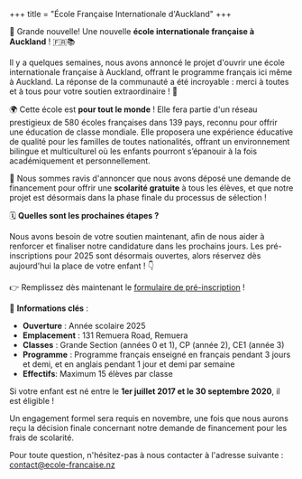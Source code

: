 +++
title = "École Française Internationale d'Auckland"
+++

📢 Grande nouvelle! Une nouvelle **école internationale française à Auckland**&nbsp;! 🇫🇷📚

Il y a quelques semaines, nous avons annoncé le projet d'ouvrir une école internationale française à Auckland, offrant le programme français ici même à Auckland. La réponse de la communauté a été incroyable&nbsp;: merci à toutes et à tous pour votre soutien extraordinaire&nbsp;! 🙌

🌍 Cette école est **pour tout le monde**&nbsp;! Elle fera partie d'un réseau prestigieux de 580 écoles françaises dans 139 pays, reconnu pour offrir une éducation de classe mondiale. Elle proposera une expérience éducative de qualité pour les familles de toutes nationalités, offrant un environnement bilingue et multiculturel où les enfants pourront s’épanouir à la fois académiquement et personnellement.

🎉 Nous sommes ravis d'annoncer que nous avons déposé une demande de financement pour offrir une **scolarité gratuite** à tous les élèves, et que notre projet est désormais dans la phase finale du processus de sélection&nbsp;!

🗓️ **Quelles sont les prochaines étapes&nbsp;?**

Nous avons besoin de votre soutien maintenant, afin de nous aider à renforcer et finaliser notre candidature dans les prochains jours. Les pré-inscriptions pour 2025 sont désormais ouvertes, alors réservez dès aujourd'hui la place de votre enfant&nbsp;! 👇

👉 Remplissez dès maintenant le [formulaire de pré-inscription](https://docs.google.com/forms/d/1VLo-GeMip3u43QxgeJ3xVMMyPnuiR6afyajZACTnBsk/viewform)&nbsp;!

🔑 **Informations clés**&nbsp;:

- **Ouverture**&nbsp;: Année scolaire 2025
- **Emplacement**&nbsp;: 131 Remuera Road, Remuera
- **Classes**&nbsp;: Grande Section (années 0 et 1), CP (année 2), CE1 (année 3)
- **Programme**&nbsp;: Programme français enseigné en français pendant 3 jours et demi, et en anglais pendant 1 jour et demi par semaine
- **Effectifs**: Maximum 15 élèves par classe

Si votre enfant est né entre le **1er juillet 2017 et le 30 septembre 2020**, il est éligible&nbsp;!

Un engagement formel sera requis en novembre, une fois que nous aurons reçu la décision finale concernant notre demande de financement pour les frais de scolarité.

Pour toute question, n'hésitez-pas à nous contacter à l'adresse suivante&nbsp;: contact@ecole-francaise.nz
